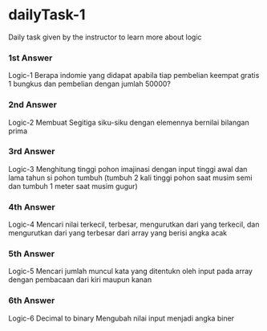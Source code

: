 # dailyTask-1
Daily task given by the instructor to learn more about logic

### 1st Answer
Logic-1 Berapa indomie yang didapat  apabila tiap pembelian keempat gratis 1 bungkus dan pembelian dengan jumlah 50000?

### 2nd Answer
Logic-2 Membuat Segitiga siku-siku dengan elemennya bernilai bilangan prima

### 3rd Answer
Logic-3 Menghitung tinggi pohon imajinasi dengan input tinggi awal dan lama tahun si pohon tumbuh (tumbuh 2 kali tinggi pohon saat musim semi dan tumbuh 1 meter saat musim gugur)

### 4th Answer
Logic-4 Mencari nilai terkecil, terbesar, mengurutkan dari yang terkecil, dan mengurutkan dari yang terbesar dari array yang berisi angka acak

### 5th Answer
Logic-5 Mencari jumlah muncul kata yang ditentukn oleh input pada array dengan pembacaan dari kiri maupun kanan

### 6th Answer
Logic-6 Decimal to binary Mengubah nilai input menjadi angka biner
